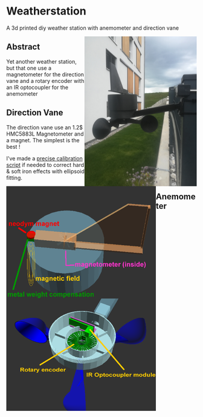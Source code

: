 # Weatherstation
A 3d printed diy weather station with anemometer and direction vane 

<img align="right" width="297" height="396" src="https://github.com/nliaudat/weatherstation/blob/main/imgs/finished.jpg">

## Abstract

Yet another weather station, but that one use a magnetometer for the direction vane and a rotary encoder with an IR optocoupler for the anemometer

## Direction Vane

The direction vane use an 1.2$ HMC5883L Magnetometer and a magnet. The simplest is the best !

I've made a [precise calibration script](https://github.com/nliaudat/magnetometer_calibration) if needed to correct hard & soft iron effects with ellipsoid fitting.

<img align="left" width="396" height="297" src="https://github.com/nliaudat/weatherstation/blob/main/imgs/direction_vane_schematics.png">










## Anemometer
<img align="left" width="396" height="297" src="https://github.com/nliaudat/weatherstation/blob/main/imgs/anemometer_schematics.png">
